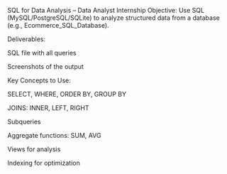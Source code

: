 SQL for Data Analysis – Data Analyst Internship
Objective:
Use SQL (MySQL/PostgreSQL/SQLite) to analyze structured data from a database (e.g., Ecommerce_SQL_Database).

Deliverables:

SQL file with all queries

Screenshots of the output

Key Concepts to Use:

SELECT, WHERE, ORDER BY, GROUP BY

JOINS: INNER, LEFT, RIGHT

Subqueries

Aggregate functions: SUM, AVG

Views for analysis

Indexing for optimization
